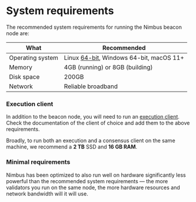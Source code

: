 # System requirements

The recommended system requirements for running the Nimbus beacon node are:

| What       |  Recommended |
| ---------- | ------ |
| Operating system | Linux [64-bit](https://en.wikipedia.org/wiki/64-bit_computing), Windows 64-bit, macOS 11+ |
| Memory     | 4GB (running) or 8GB (building) |
| Disk space | 200GB |
| Network    | Reliable broadband |


### Execution client

In addition to the beacon node, you will need to run an [execution client](./eth1.md).
Check the documentation of the client of choice and add them to the above requirements.

Broadly, to run both an execution and a consensus client on the same machine, we recommend a **2 TB** SSD and **16 GB RAM**.


### Minimal requirements

Nimbus has been optimized to also run well on hardware significantly less powerful than the recommended system requirements — the more validators you run on the same node, the more hardware resources and network bandwidth will it will use.
